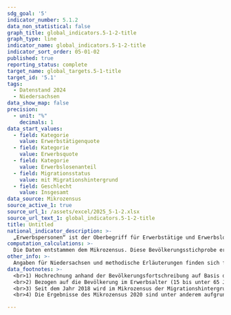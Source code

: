 ```yaml
---
sdg_goal: '5'
indicator_number: 5.1.2
data_non_statistical: false
graph_title: global_indicators.5-1-2-title
graph_type: line
indicator_name: global_indicators.5-1-2-title
indicator_sort_order: 05-01-02
published: true
reporting_status: complete
target_name: global_targets.5-1-title
target_id: '5.1'
tags:
  - Datenstand 2024
  - Niedersachsen
data_show_map: false
precision:
  - unit: "%"
    decimals: 1
data_start_values:
  - field: Kategorie
    value: Erwerbstätigenquote
  - field: Kategorie
    value: Erwerbsquote
  - field: Kategorie
    value: Erwerbslosenanteil
  - field: Migrationsstatus
    value: mit Migrationshintergrund
  - field: Geschlecht
    value: Insgesamt  
data_source: Mikrozensus
source_active_1: true
source_url_1: /assets/excel/2025_5-1-2.xlsx
source_url_text_1: global_indicators.5-1-2-title
title: Untitled
national_indicator_description: >-
  „Erwerbspersonen“ ist der Oberbegriff für Erwerbstätige und Erwerbslose. Die Zahl der Erwerbspersonen stellt somit das gesamte zur Verfügung stehende Potenzial an Arbeitskräften dar. Der Gegenbegriff sind die Nichterwerbspersonen: Dies sind alle Menschen, die z.B. aus Alters- oder Gesundheitsgründen oder weil sie andere Verdienstquellen haben nicht erwerbstätig sind und auch keine Erwerbstätigkeit anstreben. Erwerbstätige sind alle Personen im Alter von 15 und mehr Jahren, die eine auf Erwerb gerichtete Tätigkeit ausüben, unabhängig von der geleisteten Arbeitszeit und Bedeutung dieser Tätigkeit für den Lebensunterhalt. Maßgeblich ist, dass sie in der Berichtswoche wenigstens eine Stunde einer beruflichen Tätigkeit nachgegangen sind. Als erwerbslos gelten nur solche Personen, die normalerweise erwerbstätig sind und zurzeit nur vorübergehend, da sie noch keinen neuen Arbeitsplatz gefunden haben, aus dem Erwerbsleben ausgeschieden sind, sowie Schulabgängerinnen und Schulabgänger, die sich um eine Lehr-/Arbeitsstelle bemühen. Die Bezeichnung „erwerbslos“ ist unabhängig davon, ob jemand bei der Arbeitsagentur als Arbeitsloser oder als Arbeitssuchender gemeldet ist bzw. Arbeitslosengeld oder -hilfe bezieht. Personen, die normalerweise keinem Erwerb nachgehen, z.B. nicht berufstätige Ehefrauen oder Ehemänner, gelten nicht als erwerbslos. Die Erwerbsquote bezieht die Zahl der Erwerbspersonen auf die Bevölkerung im Erwerbsalter (15 bis unter 65 Jahre). Die Erwerbstätigenquote bezieht die Zahl der 15- bis unter 65-jährigen Erwerbstätigen auf die Bevölkerung im Erwerbsalter. Der Erwerbslosenanteil bezieht die Zahl der Erwerbslosen auf die aller Personen im Erwerbsalter.
computation_calculations: >-
  Die Daten entstammen dem Mikrozensus. Diese Bevölkerungsstichprobe erhebt bundesweit jährlich bei 1 Prozent der Haushalte demographische, erwerbs- und familienstatistische Basisdaten. Der regionale Nachweis der Ergebnisse erfolgt nach dem Wohnort der Befragten. Eine Person hat nach dem Mikrozensus einen Migrationshintergrund, wenn sie selbst oder mindestens ein Elternteil die deutsche Staatsangehörigkeit nicht durch Geburt besitzt. Die Definition umfasst im Einzelnen folgende Personen:<br>1. zugewanderte und nicht zugewanderte Ausländer;<br>2. zugewanderte und nicht zugewanderte Eingebürgerte;<br>3. (Spät-)Aussiedler;<br>4. mit deutscher Staatsangehörigkeit geborene Nachkommen Der Migrationshintergrund kann sich demnach auch ausschließlich aus den Eigenschaften der Eltern ableiten.  <br>Ab Veröffentlichungsjahr 2021 wird zwischen Erst- und Endveröffentlichungen von Mikrozensusergebnissen unterschieden. Bei Erst- und Endergebnissen handelt es sich um zwei Ergebnisarten, die beide auf vollständig aufbereiteten und validierten Daten beruhen. Die Endergebnisse basieren im Gegensatz zu den Erstergebnissen auf einer höheren Anzahl befragter Haushalte. Dies ist dadurch bedingt, dass auch nach Ende eines Erhebungsjahres fehlende Haushalte nach Erinnerungen und/oder Mahnungen noch Auskunft geben. Dieses Datenmaterial wird zudem an einem aktualisierten Bevölkerungseckwert hochgerechnet. Durch den größeren Stichprobenumfang und die aktualisierte Hochrechnung können ggf. Abweichungen gegenüber den Erstergebnissen entstehen. Bei den hier abgebildeten Daten des jüngsten Jahres handelt es sich um die Erstergebnisse.
other_info: >-
  Angaben für Niedersachsen und methodische Erläuterungen finden sich fortlaufend in den jährlich erscheinenden <a href="https://www.statistik.niedersachsen.de/startseite/veroffentlichungen/statistische_berichte/statistische-berichte-niedersachsen-87713.html" target="_blank">Statistischen Berichten Niedersachsen</a> A I 5, A VI 2, A VI 4, Bevölkerung, Erwerbstätigkeit, Haushalte und Familien. Weitere methodische Erläuterungen und bundesweite Ergebnisse sind zu finden in: <a href="https://www.destatis.de" target="_blank">Statistisches Bundesamt</a>: Fachserie 1 Reihe 4.1.1, Bevölkerung und Erwerbstätigkeit, Stand und Entwicklung der Erwerbstätigkeit in Deutschland 2012-2015. Ab 2016 werden die Daten in der Fachserie 1 Reihe 4.1 "Erwerbsbeteiligung der Bevölkerung" veröffentlicht. (Erscheinungsrhythmus: jährlich). Für eine Differenzierung des Erwerbslosenanteils nach Altersgruppen siehe <a href="https://integrationsmonitoring.niedersachsen.de/5-3-1/" target="_blank">Indikator 5.3.1</a>
data_footnotes: >-
  <br>1) Hochrechnung anhand der Bevölkerungsfortschreibung auf Basis des Zensus 2011. Die Hochrechnung für die Jahre vor 2011 sowie für bislang veröffentlichte Ergebnisse des Mikrozensus 2011-2013 basiert auf den fortgeschriebenen Ergebnissen der Volkszählung 1987. In 2016 erfolgte die Umstellung auf eine neue Mikrozensus-Stichprobe. Ab 2017 wird nur noch die Bevölkerung in Privathaushalten (ohne Gemeinschaftsunterkünfte) ausgewiesen. Dadurch ergibt sich jeweils eine eingeschränkte Vergleichbarkeit mit den Vorjahren.
  <br>2) Bezogen auf die Bevölkerung im Erwerbsalter (15 bis unter 65 Jahre).
  <br>3) Seit dem Jahr 2018 wird im Mikrozensus der Migrationshintergrund im weiteren Sinne jährlich berichtet. Durch eine rückwirkende Revision der Mikrozensusdaten wird auch für das Jahr 2017 der Migrationshintergrund im weiteren Sinne dargestellt. Die in der Tabelle ab dem Jahr 2017 berichteten Daten zum Migrationshintergrund entsprechen dem Migrationshintergrund im weiteren Sinne, bis 2016 wird der Migrationshintergrund im engeren Sinne abgebildet. Die Vergleichbarkeit zwischen den Jahren sowie für das Berichtsjahr 2017 zwischen den Berichten des Integrationsmonitoring Niedersachsen 2018 und 2019 ist dadurch eingeschränkt.
  <br>4) Die Ergebnisse des Mikrozensus 2020 sind unter anderem aufgrund methodischer Effekte im Rahmen einer Neugestaltung der Erhebung sowie insbesondere aufgrund der Folgen der Corona-Pandemie in Ihrer Datenqualität eingeschränkt. Auf die Verwendung dieser Ergebnisse wird daher verzichtet. Weitere Informationen zur methodischen Neugestaltung des Mikrozensus ab 2020 und zu den Auswirkungen der Neugestaltung und der Corona-Krise auf die Ergebnisse des Jahres 2020 finden Sie auf der  <a href="https://www.destatis.de/DE/Themen/Gesellschaft-Umwelt/Bevoelkerung/Haushalte-Familien/Methoden/mikrozensus-2020.html" target="_blank">Informationsseite des Statistischen Bundesamtes</a>.

---
```

